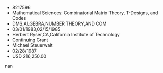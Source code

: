 
* 8217596
* Mathematical Sciences: Combinatorial Matrix Theory, T-Designs, and Codes
* DMS,ALGEBRA,NUMBER THEORY,AND COM
* 03/01/1983,02/15/1985
* Herbert Ryser,CA,California Institute of Technology
* Continuing Grant
* Michael Steuerwalt
* 02/28/1987
* USD 216,250.00

nan
